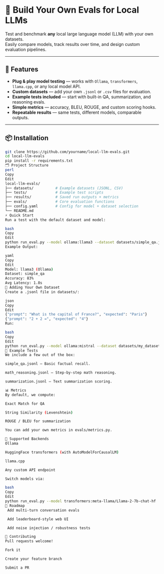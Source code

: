 # 🧪 Build Your Own Evals for Local LLMs

Test and benchmark **any** local large language model (LLM) with your own datasets.  
Easily compare models, track results over time, and design custom evaluation pipelines.

---

## 🚀 Features
- **Plug & play model testing** — works with `Ollama`, `transformers`, `llama.cpp`, or any local model API.
- **Custom datasets** — add your own `.jsonl` or `.csv` files for evaluation.
- **Example tests included** — start with built-in QA, summarization, and reasoning evals.
- **Simple metrics** — accuracy, BLEU, ROUGE, and custom scoring hooks.
- **Repeatable results** — same tests, different models, comparable outputs.

---

## 📦 Installation

```bash
git clone https://github.com/yourname/local-llm-evals.git
cd local-llm-evals
pip install -r requirements.txt
🗂 Project Structure
perl
Copy
Edit
local-llm-evals/
├── datasets/          # Example datasets (JSONL, CSV)
├── tests/             # Example test scripts
├── results/           # Saved run outputs + metrics
├── evals/             # Core evaluation functions
├── config.yaml        # Config for model + dataset selection
└── README.md
⚡ Quick Start
Run a test with the default dataset and model:

bash
Copy
Edit
python run_eval.py --model ollama:llama3 --dataset datasets/simple_qa.jsonl
Example Output:

yaml
Copy
Edit
Model: llama3 (Ollama)
Dataset: simple_qa
Accuracy: 83%
Avg Latency: 1.8s
🧩 Adding Your Own Dataset
Create a .jsonl file in datasets/:

json
Copy
Edit
{"prompt": "What is the capital of France?", "expected": "Paris"}
{"prompt": "2 + 2 =", "expected": "4"}
Run:

bash
Copy
Edit
python run_eval.py --model ollama:mistral --dataset datasets/my_dataset.jsonl
🔬 Example Tests
We include a few out of the box:

simple_qa.jsonl — Basic factual recall.

math_reasoning.jsonl — Step-by-step math reasoning.

summarization.jsonl — Text summarization scoring.

📊 Metrics
By default, we compute:

Exact Match for QA

String Similarity (Levenshtein)

ROUGE / BLEU for summarization

You can add your own metrics in evals/metrics.py.

🔌 Supported Backends
Ollama

HuggingFace transformers (with AutoModelForCausalLM)

llama.cpp

Any custom API endpoint

Switch models via:

bash
Copy
Edit
python run_eval.py --model transformers:meta-llama/Llama-2-7b-chat-hf
📅 Roadmap
 Add multi-turn conversation evals

 Add leaderboard-style web UI

 Add noise injection / robustness tests

🤝 Contributing
Pull requests welcome!

Fork it

Create your feature branch

Submit a PR


